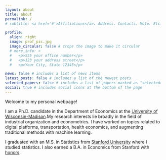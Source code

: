 ```yaml
---
layout: about
title: about
permalink: /
# subtitle: <a href='#'>Affiliations</a>. Address. Contacts. Moto. Etc.

profile:
  align: right
  image: prof_pic.jpg
  image_circular: false # crops the image to make it circular
  # more_info: >
  #   <p>555 your office number</p>
  #   <p>123 your address street</p>
  #   <p>Your City, State 12345</p>

news: false # includes a list of news items
latest_posts: false # includes a list of the newest posts
selected_papers: false # includes a list of papers marked as "selected={true}"
social: true # includes social icons at the bottom of the page
---
```


Welcome to my personal webpage!

I am a Ph.D. candidate in the Department of Economics at the [University of Wisconsin-Madison](https://econ.wisc.edu/).My research interests lie broadly in the field of industrial organization and econometrics. I have worked on topics related to digital platforms, transportation, health economics, and augmenting traditional methods with machine learning.

I graduated with an M.S. in Statistics from [Stanford University](https://stanford.edu) where I studied statistics. I also earned a B.A. in Economics from Stanford with [honors](https://economics.stanford.edu/impact-online-food-delivery-services-restaurant-sales).
